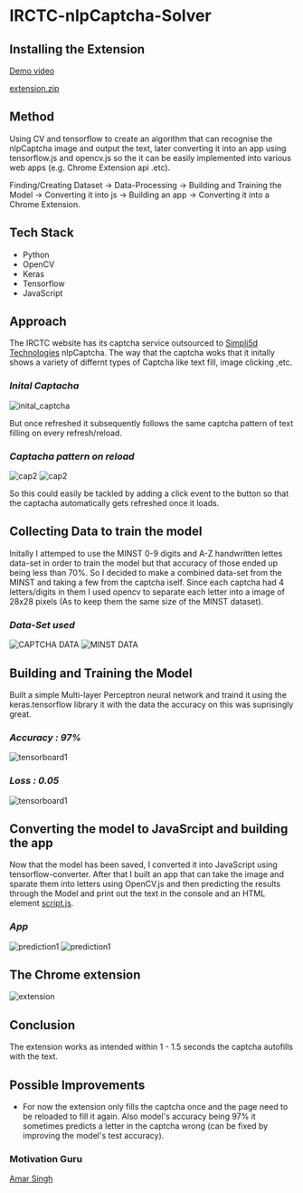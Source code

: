 # IRCTC-nlpCaptcha-Solver

## Installing the Extension

[Demo video](https://drive.google.com/file/d/1S9zzamvuZC7ppujlaSXRSS6LkP5vnLx3/view?usp=sharing)

[extension.zip](https://drive.google.com/file/d/1OMjxvAXt6p9v7_eKz5GkVlG1PtfOkzuw/view?usp=sharing)

## Method
Using CV and tensorflow to create an algorithm that can recognise the nlpCaptcha image and output the text, 
later converting it into an app using tensorflow.js and opencv.js so the it can be easily implemented into various web apps (e.g. Chrome Extension api .etc).

Finding/Creating Dataset -> Data-Processing -> Building and Training the Model -> Converting it into js -> Building an app -> Converting it into a Chrome Extension.

## Tech Stack
* Python
* OpenCV
* Keras
* Tensorflow
* JavaScript

## Approach
The IRCTC website has its captcha service outsourced to [Simpli5d Technologies](https://nlpcaptcha.in/en/index.html) nlpCaptcha.
The way that the captcha woks that it initally shows a variety of differnt types of Captcha like text fill, image clicking ,etc.

### *Inital Captacha*
![inital_captcha](readme-assets/cap1.jpg)

But once refreshed it subsequently follows the same captcha pattern of text filling on every refresh/reload.

### *Captacha pattern on reload*
![cap2](readme-assets/cap5.jpg) 
![cap2](readme-assets/cap4.jpg) 

So this could easily be tackled by adding a click event to the button so that the captacha automatically gets refreshed once it loads. 

## Collecting Data to train the model
Initally I attemped to use the MINST 0-9 digits and A-Z handwritten lettes data-set in order to train the model but that accuracy of those ended up being less than 70%.
So I decided to make a combined data-set from the MINST and taking a few from the captcha iself.
Since each captcha had 4 letters/digits in them I used opencv to separate each letter into a image of 28x28 pixels (As to keep them the same size of the MINST dataset).

### *Data-Set used*
![CAPTCHA DATA](readme-assets/5.jpg)
![MINST DATA](readme-assets/55.jpg)

## Building and Training the Model
Built a simple Multi-layer Perceptron neural network and traind it using the keras.tensorflow library it with the data the accuracy on this was suprisingly great.

### *Accuracy : 97%*
![tensorboard1](readme-assets/accuracy.jpg)

### *Loss : 0.05*
![tensorboard1](readme-assets/loss.jpg) 

## Converting the model to JavaSrcipt and building the app

Now that the model has been saved, I converted it into JavaScript using tensorflow-converter. After that I built an app that can take the image and sparate them into letters using OpenCV.js and then predicting the results through the Model and print out the text in the console and an HTML element [script.js](app/script.js).

### *App*
![prediction1](readme-assets/app1.jpg) 
![prediction1](readme-assets/app2.jpg) 

## The Chrome extension


![extension](readme-assets/extension.jpg)


## Conclusion

The extension works as intended within 1 - 1.5 seconds the captcha autofills with the text.

## Possible Improvements 

* For now the extension only fills the captcha once and the page need to be reloaded to fill it again. Also model's accuracy being 97% it sometimes predicts a letter in the captcha wrong (can be fixed by improving the model's test accuracy).

### Motivation Guru
[Amar Singh](https://github.com/AMAR2303)
